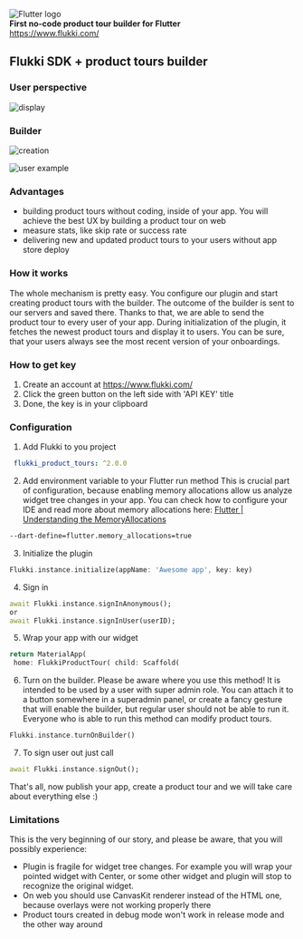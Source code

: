 
![Flutter logo](https://user-images.githubusercontent.com/34410554/218568476-2f68aaef-992d-4c3e-965e-4ac34c282a53.png)  
**First no-code product tour builder for Flutter**  
https://www.flukki.com/

## Flukki SDK + product tours builder


### User perspective
![display](https://user-images.githubusercontent.com/34410554/218572065-34773949-35e5-44cb-ab73-d88118c6862d.gif)

### Builder
![creation](https://user-images.githubusercontent.com/34410554/218572058-3e4ee485-270a-401a-998e-aaebb4263c5f.gif)

![user example](https://user-images.githubusercontent.com/34410554/218571902-0027189b-01a8-489c-8b79-e4b6e07a05af.gif)



### Advantages
- building product tours without coding, inside of your app. You will achieve the best UX by building a product tour on web
- measure stats, like skip rate or success rate
- delivering new and updated product tours to your users without app store deploy

### How it works
The whole mechanism is pretty easy.
You configure our plugin and start creating product tours with the builder. The outcome of the builder is sent to our servers and saved there. Thanks to that, we are able to send the product tour to every user of your app. During initialization of the plugin, it fetches the newest product tours and display it to users. You can be sure, that your users always see the most recent version of your onboardings.

### How to get key
1. Create an account at https://www.flukki.com/
2. Click the green button on the left side with 'API KEY' title
3. Done, the key is in your clipboard

### Configuration
1. Add Flukki to you project
```yaml dependencies:  
 flukki_product_tours: ^2.0.0
 ```  
2. Add environment variable to your Flutter run method
   This is crucial part of configuration, because enabling memory allocations allow us analyze widget tree changes in your app. You can check how to configure your IDE and read more about memory allocations here: [Flutter | Understanding the MemoryAllocations](https://medium.com/@maciejbrzezinski/flutter-what-is-memoryallocations-1ee2eb0a8670)
```bash
--dart-define=flutter.memory_allocations=true  
```
3. Initialize the plugin

```dart  
Flukki.instance.initialize(appName: 'Awesome app', key: key)  
```  
4. Sign in
```dart  
await Flukki.instance.signInAnonymous();
or
await Flukki.instance.signInUser(userID);
```  
5. Wrap your app with our widget
```dart  
return MaterialApp(  
 home: FlukkiProductTour( child: Scaffold(  
```  
6. Turn on the builder.
   Please be aware where you use this method! It is intended to be used by a user with super admin role. You can attach it to a button somewhere in a superadmin panel, or create a fancy gesture that will enable the builder, but regular user should not be able to run it. Everyone who is able to run this method can modify product tours.
```dart  
Flukki.instance.turnOnBuilder()  
```  
7. To sign user out just call
```dart  
await Flukki.instance.signOut();  
```  
That's all, now publish your app, create a product tour and we will take care about everything else :)

### Limitations
This is the very beginning of our story, and please be aware, that you will possibly experience:
- Plugin is fragile for widget tree changes. For example you will wrap your pointed widget with Center, or some other widget and plugin will stop to recognize the original widget.
- On web you should use CanvasKit renderer instead of the HTML one, because overlays were not working properly there
- Product tours created in debug mode won't work in release mode and the other way around  
